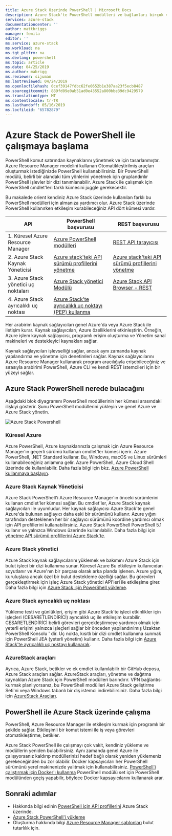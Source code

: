 ```yaml
---
title: Azure Stack üzerinde PowerShell | Microsoft Docs
description: Azure Stack'te PowerShell modülleri ve bağlamları birçok vardır.
services: azure-stack
documentationcenter: ''
author: mattbriggs
manager: femila
editor: ''
ms.service: azure-stack
ms.workload: na
ms.tgt_pltfrm: na
ms.devlang: powershell
ms.topic: article
ms.date: 04/25/2019
ms.author: mabrigg
ms.reviewer: sijuman
ms.lastreviewed: 04/24/2019
ms.openlocfilehash: 0cef39147fdbc62fe0652b1e387aa23f5ecb8487
ms.sourcegitcommit: 889fd09e0ab51ad0e43552a800bbe39dc9429579
ms.translationtype: MT
ms.contentlocale: tr-TR
ms.lasthandoff: 05/16/2019
ms.locfileid: "65782879"
---
```

# <a name="get-started-with-powershell-on-azure-stack"></a>Azure Stack de PowerShell ile çalışmaya başlama

PowerShell komut satırından kaynaklarını yönetmek ve için tasarlanmıştır. Azure Resource Manager modelini kullanan Otomatikleştirilmiş araçları oluşturmak istediğinizde PowerShell kullanabilirsiniz. Bir PowerShell modülü, belirli bir alandaki tüm yönlerini yönetmek için gruplandırılır PowerShell işlevler bir dizi tanımlanabilir. Azure Stack ile çalışmak için PowerShell cmdlet'leri farklı kümesini juggle gerekecektir.

Bu makalede orient kendiniz Azure Stack üzerinde kullanılan farklı bu PowerShell modülleri için almanıza yardımcı olur. Azure Stack üzerinde PowerShell kullanırken etkileşim kurabileceğiniz API dört kümesi vardır.

| API | PowerShell başvurusu | REST başvurusu |
| --- | --- | --- |
| 1. Küresel Azure Resource Manager | [Azure PowerShell modülleri](https://github.com/Azure/azure-powershell/blob/master/documentation/azure-powershell-modules.md) | [REST API tarayıcısı](https://docs.microsoft.com/rest/api/) |
| 2. Azure Stack Kaynak Yöneticisi | [Azure stack'teki API sürümü profillerini yönetme](azure-stack-version-profiles.md) | [Azure stack'teki API sürümü profillerini yönetme](azure-stack-version-profiles.md) |
| 3. Azure Stack yönetici uç noktaları | [Azure Stack yönetici Modülü](https://docs.microsoft.com/powershell/azure/azure-stack/overview) | [Azure Stack API Browser - REST](https://docs.microsoft.com/rest/api/?term=Azure%20Azure%20Stack%20Admin) |
| 4.  Azure Stack ayrıcalıklı uç noktası | [Azure Stack'te ayrıcalıklı uç noktayı (PEP) kullanma](../operator/azure-stack-privileged-endpoint.md) | |

Her arabirim kaynak sağlayıcıları genel Azure'da veya Azure Stack ile iletişim kurar. Kaynak sağlayıcıları, Azure özelliklerini etkinleştirin. Örneğin, Azure işlem kaynak sağlayıcısı, programlı erişim oluşturma ve Yönetim sanal makineleri ve destekleyici kaynakları sağlar.

Kaynak sağlayıcıları işlevselliği sağlar, ancak aynı zamanda kaynak yapılandırma ve yönetme için denetimleri sağlar. Kaynak sağlayıcılarını Azure Resource Manager kullanarak program aracılığıyla erişebileceğiniz ve sırasıyla arabirimi PowerShell, Azure CLI ve kendi REST istemcileri için bir yüzeyi sağlar.

## <a name="where-to-find-azure-stack-powershell"></a>Azure Stack PowerShell nerede bulacağını

Aşağıdaki blok diyagramını PowerShell modüllerinin her kümesi arasındaki ilişkiyi gösterir. Şunu PowerShell modüllerini yükleyin ve genel Azure ve Azure Stack yönetin.

![Azure Stack Powershell](media/azure-stack-powershell-overview/Azure-Stack-PowerShell.png)

### <a name="global-azure"></a>Küresel Azure

Azure PowerShell, Azure kaynaklarınızla çalışmak için Azure Resource Manager'ın geçerli sürümü kullanan cmdlet'ler kümesi içerir. Azure PowerShell, .NET Standard kullanır. Bu, Windows, macOS ve Linux sürümleri kullanabileceğiniz anlamına gelir. Azure PowerShell, Azure Cloud Shell üzerinde de kullanılabilir. Daha fazla bilgi için bkz. [Azure PowerShell kullanmaya başlayın](https://docs.microsoft.com/powershell/azure/get-started-azureps).

### <a name="azure-stack-resource-manager"></a>Azure Stack Kaynak Yöneticisi

Azure Stack PowerShell'i Azure Resource Manager'ın önceki sürümlerini kullanan cmdlet'ler kümesi sağlar. Bu cmdlet'ler, Azure Stack kaynak sağlayıcıları ile uyumludur. Her kaynak sağlayıcısı Azure Stack'te genel Azure'da bulunan sağlayıcı daha eski bir sürümünü kullanır. Azure yığını tarafından desteklenen her bir sağlayıcı sürümünü koordine yardımcı olmak için API profillerini kullanabilirsiniz. Azure Stack PowerShell PowerShell 5.1 kullanır ve yalnızca Windows üzerinde kullanılabilir. Daha fazla bilgi için [yönetme API sürümü profillerini Azure Stack'te](azure-stack-version-profiles.md).

### <a name="azure-stack-administrator"></a>Azure Stack yönetici

Azure Stack kaynak sağlayıcılarını yüklemek ve bakımını Azure Stack için bulut işleci bir dizi kullanıma sunar. Küresel Azure Bu etkileşim kullanıcıdan soyutlanır ve Azure'nın bir parçası olarak arka planda işlenen. Azure yığını, kuruluşlara ancak özel bir bulut destekleme özelliği sağlar. Bu görevleri gerçekleştirmek için işleç Azure Stack yönetici API'leri ile etkileşime girer. Daha fazla bilgi için [Azure Stack için PowerShell yükleme](../operator/azure-stack-powershell-install.md).

### <a name="azure-stack-privileged-endpoint"></a>Azure Stack ayrıcalıklı uç noktası

Yükleme testi ve günlükleri, erişim gibi Azure Stack'te işleci etkinlikler için işleçleri (CESARETLENDİRİCİ) ayrıcalıklı uç ile etkileşim kurabilir. CESARETLENDİRİCİ belirli görevleri gerçekleştirmeye yardımcı olmak için yeterli erişimi yalnızca işleçleri sağlar bir önceden yapılandırılmış Uzaktan PowerShell Konsolu ' dir. Uç nokta, kısıtlı bir dizi cmdlet kullanıma sunmak için PowerShell JEA (yeterli yönetim) kullanır. Daha fazla bilgi için [Azure Stack'te ayrıcalıklı uç noktayı kullanarak](../operator/azure-stack-privileged-endpoint.md).

### <a name="azurestack-tools"></a>AzureStack araçları

Ayrıca, Azure Stack, betikler ve ek cmdlet kullanılabilir bir GitHub deposu, Azure Stack araçları sağlar. AzureStack araçları, yönetme ve dağıtma kaynakları Azure Stack için PowerShell modülleri barındırır. VPN bağlantısı kurmak planlıyorsanız, bu PowerShell modülleri Azure Stack geliştirme Seti'ni veya Windows tabanlı bir dış istemci indirebilirsiniz. Daha fazla bilgi için [AzureStack Araçları](https://github.com/Azure/AzureStack-Tools).

## <a name="working-with-powershell-on-azure-stack"></a>PowerShell ile Azure Stack üzerinde çalışma

PowerShell, Azure Resource Manager ile etkileşim kurmak için programlı bir şekilde sağlar. Etkileşimli bir komut istemi ile iş veya görevleri otomatikleştirme, betikler.

Azure Stack PowerShell ile çalışmayı çok vakit, kendiniz yükleme ve modüllerin yeniden bulabilirsiniz. Aynı zamanda genel Azure ile çalışıyorsanız kaldırıp modüllerinizi hedef bağlı olarak yeniden yüklemeniz gerekeceğinden bu zor olabilir. Docker kapsayıcıları her PowerShell sürümünü yerel makinenizde yalıtmak için kullanabilirsiniz. [PowerShell'i çalıştırmak için Docker'ı kullanma](azure-stack-powershell-user-docker.md) PowerShell modülü set için PowerShell modülünden geçiş yapabilir, böylece Docker kapsayıcılarını kullanarak arar.


## <a name="next-steps"></a>Sonraki adımlar

- Hakkında bilgi edinin [PowerShell için API profillerini](azure-stack-version-profiles.md) Azure Stack üzerinde.
- [Azure Stack PowerShell'i yükleme](../operator/azure-stack-powershell-install.md)
- Oluşturma hakkında bilgi [Azure Resource Manager şablonları](azure-stack-develop-templates.md) bulut tutarlılık için.